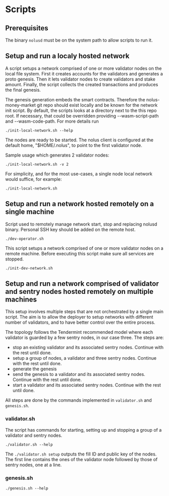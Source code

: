 # Scripts

## Prerequisites

The binary `nolusd` must be on the system path to allow scripts to run it.

## Setup and run a localy hosted network

A script setups a network comprised of one or more validator nodes on the local file system. First it creates accounts for the validators and generates a proto genesis. Then it lets validator nodes to create validators and stake amount. Finally, the script collects the created transactions and produces the final genesis.

The genesis generation embeds the smart contracts. Therefore the nolus-money-market git repo should exist locally and be known for the network init script. By default, the scripts looks at a directory next to the this repo root. If necessary, that could be overridden providing --wasm-script-path and --wasm-code-path. For more details run
```shell
./init-local-network.sh --help
```
The nodes are ready to be started. The nolus client is configured at the default home, "$HOME/.nolus", to point to the first validator node.

Sample usage which generates 2 validator nodes:
```shell
./init-local-network.sh -v 2
```

For simplicity, and for the most use-cases, a single node local network would suffice, for example:
```shell
./init-local-network.sh
```

## Setup and run a network hosted remotely on a single machine

Script used to remotely manage network start, stop and replacing nolusd binary. Personal SSH key should be added on the remote host.

```shell
./dev-operator.sh
```

This script setups a network comprised of one or more validator nodes on a remote machine.
Before executing this script make sure all services are stopped.

```shell
./init-dev-network.sh
```

## Setup and run a network comprised of validator and sentry nodes hosted remotely on multiple machines

This setup involves multiple steps that are not orchestrated by a single main script. The aim is to allow the deployer to setup networks with different number of validators, and to have better control over the entire process.

The topology follows the Tendermint recommended model where each validator is guarded by a few sentry nodes, in our case three.  The steps are:
- stop an existing validator and its associated sentry nodes. Continue with the rest until done.
- setup a group of nodes, a validator and three sentry nodes. Continue with the rest until done.
- generate the genesis
- send the genesis to a validator and its associated sentry nodes. Continue with the rest until done.
- start a validator and its associated sentry nodes. Continue with the rest until done.

All steps are done by the commands implemented in `validator.sh` and `genesis.sh`.

### validator.sh

The script has commands for starting, setting up and stopping a group of a validator and sentry nodes.

```shell
./validator.sh --help
```

The `./validator.sh setup` outputs the fill ID and public key of the nodes. The first line contains the ones of the validator node followed by those of sentry nodes, one at a line.

### genesis.sh

```shell
./genesis.sh --help
```